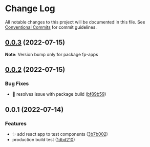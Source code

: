 # Change Log

All notable changes to this project will be documented in this file.
See [Conventional Commits](https://conventionalcommits.org) for commit guidelines.

## [0.0.3](https://github.com/shawn-sandy/fp-kit/compare/fp-apps@0.0.2...fp-apps@0.0.3) (2022-07-15)

**Note:** Version bump only for package fp-apps





## [0.0.2](https://github.com/shawn-sandy/fp-kit/compare/fp-apps@0.0.1...fp-apps@0.0.2) (2022-07-15)


### Bug Fixes

* 💚 resolves issue with package build ([bf89b59](https://github.com/shawn-sandy/fp-kit/commit/bf89b59413e56e7cc98893f18bc010e243b8c47d))





## 0.0.1 (2022-07-14)


### Features

* ✨ add react app to test components ([3b7b002](https://github.com/shawn-sandy/fp-kit/commit/3b7b0023075e691c71f9e969be86565e8b7e8f7e))
* production build test ([1dbd210](https://github.com/shawn-sandy/fp-kit/commit/1dbd2108e5991c3681a47804e6f816236321e48c))
